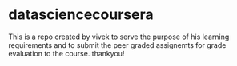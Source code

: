 # datasciencecoursera
This is a repo created by vivek to serve the purpose of his learning requirements and to submit the peer graded assignemts for grade evaluation to the course. thankyou!
